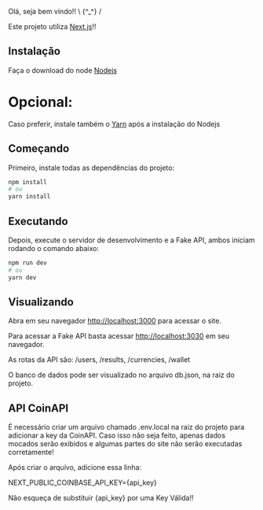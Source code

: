 Olá, seja bem vindo!! \ {^_^} / 

Este projeto utiliza [Next.js](https://nextjs.org/)!!

## Instalação

Faça o download do node [Nodejs](https://nodejs.org/en/download)


# Opcional:

Caso preferir, instale também o [Yarn](https://classic.yarnpkg.com/lang/en/docs/install/#windows-stable) após a instalação do Nodejs


## Começando

Primeiro, instale todas as dependências do projeto:

```bash
npm install
# ou
yarn install
```

## Executando

Depois, execute o servidor de desenvolvimento e a Fake API, ambos iniciam rodando o comando abaixo:

```bash
npm run dev
# ou
yarn dev
```

## Visualizando

Abra em seu navegador [http://localhost:3000](http://localhost:3000) para acessar o site.

Para acessar a Fake API basta acessar [http://localhost:3030](http://localhost:3030) em seu navegador.

As rotas da API são: /users, /results, /currencies, /wallet 

O banco de dados pode ser visualizado no arquivo db.json, na raiz do projeto.

## API CoinAPI

É necessário criar um arquivo chamado .env.local na raiz do projeto para adicionar a key da CoinAPI. Caso isso não seja feito, apenas dados mocados serão exibidos e algumas partes do site não serão executadas corretamente!

Após criar o arquivo, adicione essa linha:

NEXT_PUBLIC_COINBASE_API_KEY={api_key}

Não esqueça de substituir {api_key} por uma Key Válida!!